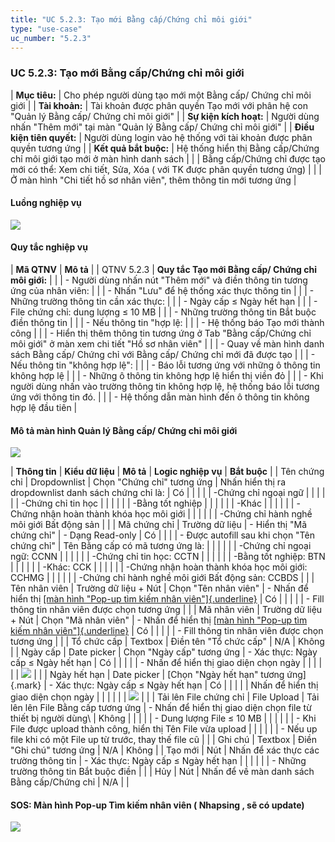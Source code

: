 ```yaml
---
title: "UC 5.2.3: Tạo mới Bằng cấp/Chứng chỉ môi giới"
type: "use-case"
uc_number: "5.2.3"
---
```


### UC 5.2.3: Tạo mới Bằng cấp/Chứng chỉ môi giới

| **Mục tiêu:** | Cho phép người dùng tạo mới một Bằng cấp/ Chứng chỉ môi giới |
| **Tài khoản:** | Tài khoản được phân quyền Tạo mới với phân hệ con "Quản lý Bằng cấp/ Chứng chỉ môi giới" |
| **Sự kiện kích hoạt:** | Người dùng nhấn "Thêm mới" tại màn "Quản lý Bằng cấp/ Chứng chỉ môi giới" |
| **Điều kiện tiên quyết:** | Người dùng login vào hệ thống với tài khoản được phân quyền tương ứng |
| **Kết quả bắt buộc:** | Hệ thống hiển thị Bằng cấp/Chứng chỉ môi giới tạo mới ở màn hình danh sách |
|  | Bằng cấp/Chứng chỉ được tạo mới có thể: Xem chi tiết, Sửa, Xóa ( với TK được phân quyền tương ứng) |
|  | Ở màn hình "Chi tiết hồ sơ nhân viên", thêm thông tin mới tương ứng |

#### Luồng nghiệp vụ

![](media/image29.png)

#### Quy tắc nghiệp vụ

| **Mã QTNV** | **Mô tả** |
| QTNV 5.2.3 | **Quy tắc Tạo mới Bằng cấp/ Chứng chỉ môi giới:** |
|  | - Người dùng nhấn nút "Thêm mới" và điền thông tin tương ứng của nhân viên: |
|  | - Nhấn "Lưu" để hệ thống xác thực thông tin |
|  | - Những trường thông tin cần xác thực: |
|  | - Ngày cấp ≤ Ngày hết hạn |
|  | - File chứng chỉ: dung lượng ≤ 10 MB |
|  | - Những trường thông tin Bắt buộc điền thông tin |
|  | - Nếu thông tin "hợp lệ: |
|  | - Hệ thống báo Tạo mới thành công |
|  | - Hiển thị thêm thông tin tương ứng ở Tab "Bằng cấp/Chứng chỉ môi giới" ở màn xem chi tiết "Hồ sơ nhân viên" |
|  | - Quay về màn hình danh sách Bằng cấp/ Chứng chỉ với Bằng cấp/ Chứng chỉ mới đã được tạo |
|  | - Nếu thông tin "không hợp lệ": |
|  | - Báo lỗi tương ứng với những ô thông tin không hợp lệ |
|  | - Những ô thông tin không hợp lệ hiển thị viền đỏ |
|  | - Khi người dùng nhấn vào trường thông tin không hợp lệ, hệ thống báo lỗi tương ứng với thông tin đó. |
|  | - Hệ thống dẫn màn hình đến ô thông tin không hợp lệ đầu tiên |

#### Mô tả màn hình Quản lý Bằng cấp/ Chứng chỉ môi giới

![](media/image19.png)

| **Thông tin** | **Kiểu dữ liệu** | **Mô tả** | **Logic nghiệp vụ** | **Bắt buộc** |
| Tên chứng chỉ | Dropdownlist | Chọn "Chứng chỉ" tương ứng | Nhấn hiển thị ra dropdownlist danh sách chứng chỉ là: | Có |
|  |  |  | -Chứng chỉ ngoại ngữ |  |
|  |  |  | -Chứng chỉ tin học |  |
|  |  |  | -Bằng tốt nghiệp |  |
|  |  |  | -Khác |  |
|  |  |  | -Chứng nhận hoàn thành khóa học môi giới |  |
|  |  |  | -Chứng chỉ hành nghề môi giới Bất động sản |  |
| Mã chứng chỉ | Trường dữ liệu | \- Hiển thị "Mã chứng chỉ" | \- Dạng Read-only | Có |
|  |  | \- Được autofill sau khi chọn "Tên chứng chỉ" | Tên Bằng cấp có mã tương ứng là: |  |
|  |  |  | -Chứng chỉ ngoại ngữ: CCNN |  |
|  |  |  | -Chứng chỉ tin học: CCTN |  |
|  |  |  | -Bằng tốt nghiệp: BTN |  |
|  |  |  | -Khác: CCK |  |
|  |  |  | -Chứng nhận hoàn thành khóa học môi giới: CCHMG |  |
|  |  |  | -Chứng chỉ hành nghề môi giới Bất động sản: CCBDS |  |
| Tên nhân viên | Trường dữ liệu + Nút | Chọn "Tên nhân viên" | \- Nhấn để hiển thị [[màn hình "Pop-up tìm kiếm nhân viên"]{.underline}](#sos-màn-hình-pop-up-tìm-kiếm-nhân-viên-nhapsing-sẽ-có-update) | Có |
|  |  |  | \- Fill thông tin nhân viên được chọn tương ứng |  |
| Mã nhân viên | Trường dữ liệu + Nút | Chọn "Mã nhân viên" | \- Nhấn để hiển thị [[màn hình "Pop-up tìm kiếm nhân viên"]{.underline}](#sos-màn-hình-pop-up-tìm-kiếm-nhân-viên-nhapsing-sẽ-có-update) | Có |
|  |  |  | \- Fill thông tin nhân viên được chọn tương ứng |  |
| Tổ chức cấp | Textbox | Điền tên "Tổ chức cấp" | N/A | Không |
| Ngày cấp | Date picker | Chọn "Ngày cấp" tương ứng | \- Xác thực: Ngày cấp ≤ Ngày hết hạn | Có |
|  |  |  | \- Nhấn để hiển thị giao diện chọn ngày |  |
|  |  |  | ![](media/image27.png) |  |
| Ngày hết hạn | Date picker | [Chọn "Ngày hết hạn" tương ứng]{.mark} | \- Xác thực: Ngày cấp ≤ Ngày hết hạn | Có |
|  |  |  | Nhấn để hiển thị giao diện chọn ngày |  |
|  |  |  | ![](media/image23.png) |  |
| Tải lên File chứng chỉ | File Upload | Tải lên lên File Bằng cấp tương ứng | \- Nhấn để hiển thị giao diện chọn file từ thiết bị người dùng\ | Không |
|  |  |  | - Dung lượng File ≤ 10 MB |  |
|  |  |  | \- Khi File được upload thành công, hiển thị Tên File vừa upload |  |
|  |  |  | \- Nếu up file khi có một File up từ trước, thay thế file cũ |  |
| Ghi chú | Textbox | Điền "Ghi chú" tương ứng | N/A | Không |
| Tạo mới | Nút | Nhấn để xác thực các trường thông tin | \- Xác thực: Ngày cấp ≤ Ngày hết hạn |  |
|  |  |  | \- Những trường thông tin Bắt buộc điền |  |
| Hủy | Nút | Nhấn để về màn danh sách Bằng cấp/Chứng chỉ | N/A |  |

#### SOS: Màn hình Pop-up Tìm kiếm nhân viên ( Nhapsing , sẽ có update)

![](media/image17.png)
